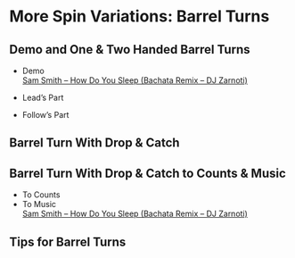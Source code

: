# More Spin Variations: Barrel Turns

## Demo and One & Two Handed Barrel Turns

* Demo
<br>[Sam Smith – How Do You Sleep (Bachata Remix – DJ Zarnoti)](https://www.youtube.com/watch?v=cK1D1V5y4fU)

* Lead’s Part
* Follow’s Part

## Barrel Turn With Drop & Catch

## Barrel Turn With Drop & Catch to Counts & Music

* To Counts
* To Music
<br>[Sam Smith – How Do You Sleep (Bachata Remix – DJ Zarnoti)](https://www.youtube.com/watch?v=cK1D1V5y4fU)

## Tips for Barrel Turns
